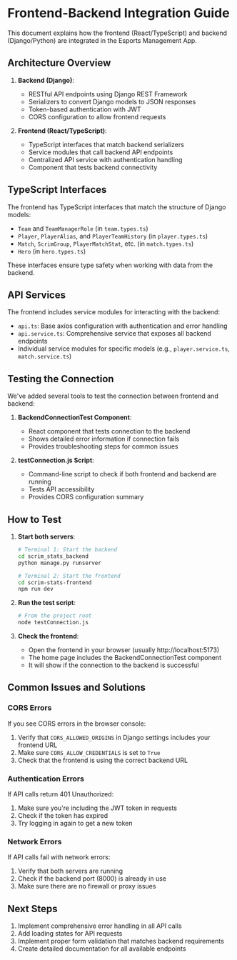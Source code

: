 # Frontend-Backend Integration Guide

This document explains how the frontend (React/TypeScript) and backend (Django/Python) are integrated in the Esports Management App.

## Architecture Overview

1. **Backend (Django)**:
   - RESTful API endpoints using Django REST Framework
   - Serializers to convert Django models to JSON responses
   - Token-based authentication with JWT
   - CORS configuration to allow frontend requests

2. **Frontend (React/TypeScript)**:
   - TypeScript interfaces that match backend serializers
   - Service modules that call backend API endpoints
   - Centralized API service with authentication handling
   - Component that tests backend connectivity

## TypeScript Interfaces

The frontend has TypeScript interfaces that match the structure of Django models:

- `Team` and `TeamManagerRole` (in `team.types.ts`)
- `Player`, `PlayerAlias`, and `PlayerTeamHistory` (in `player.types.ts`)
- `Match`, `ScrimGroup`, `PlayerMatchStat`, etc. (in `match.types.ts`)
- `Hero` (in `hero.types.ts`)

These interfaces ensure type safety when working with data from the backend.

## API Services

The frontend includes service modules for interacting with the backend:

- `api.ts`: Base axios configuration with authentication and error handling
- `api.service.ts`: Comprehensive service that exposes all backend endpoints
- Individual service modules for specific models (e.g., `player.service.ts`, `match.service.ts`)

## Testing the Connection

We've added several tools to test the connection between frontend and backend:

1. **BackendConnectionTest Component**:
   - React component that tests connection to the backend
   - Shows detailed error information if connection fails
   - Provides troubleshooting steps for common issues

2. **testConnection.js Script**:
   - Command-line script to check if both frontend and backend are running
   - Tests API accessibility
   - Provides CORS configuration summary

## How to Test

1. **Start both servers**:
   ```bash
   # Terminal 1: Start the backend
   cd scrim_stats_backend
   python manage.py runserver

   # Terminal 2: Start the frontend
   cd scrim-stats-frontend
   npm run dev
   ```

2. **Run the test script**:
   ```bash
   # From the project root
   node testConnection.js
   ```

3. **Check the frontend**:
   - Open the frontend in your browser (usually http://localhost:5173)
   - The home page includes the BackendConnectionTest component
   - It will show if the connection to the backend is successful

## Common Issues and Solutions

### CORS Errors

If you see CORS errors in the browser console:

1. Verify that `CORS_ALLOWED_ORIGINS` in Django settings includes your frontend URL
2. Make sure `CORS_ALLOW_CREDENTIALS` is set to `True`
3. Check that the frontend is using the correct backend URL

### Authentication Errors

If API calls return 401 Unauthorized:

1. Make sure you're including the JWT token in requests
2. Check if the token has expired
3. Try logging in again to get a new token

### Network Errors

If API calls fail with network errors:

1. Verify that both servers are running
2. Check if the backend port (8000) is already in use
3. Make sure there are no firewall or proxy issues

## Next Steps

1. Implement comprehensive error handling in all API calls
2. Add loading states for API requests
3. Implement proper form validation that matches backend requirements
4. Create detailed documentation for all available endpoints 